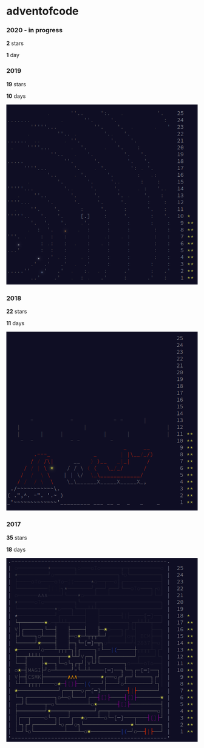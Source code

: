 # adventofcode

### 2020 - in progress
**2** stars

**1** day

### 2019
**19** stars

**10** days

![2019](resources/aoc_2019.png)

### 2018
**22** stars

**11** days

![2018](resources/aoc_2018.png)

### 2017
**35** stars

**18** days

![2017](resources/aoc_2017.png)
